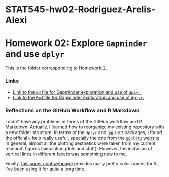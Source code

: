 # STAT545-hw02-Rodriguez-Arelis-Alexi
# Homework 02: Explore `Gapminder` and use `dplyr`

This is the folder corresponding to Homework 2.

### Links

- [Link to the `md` file for Gapminder exploration and use of `dplyr`.](hw2_dplyr_ggplot2.md)
- [Link to the `Rmd` file for Gapminder exploration and use of `dplyr`.](hw2_dplyr_ggplot2.Rmd)

### Reflections on the GitHub Workflow and R Markdown

I didn't have any problems in terms of the GitHub workflow and R Markdown. Actually, I learned how to reorganize my existing repository with a new folder structure. In terms of the `dplyr` and `ggplot2` packages, I found the official `R` help really useful, specially the one from the [`ggplot2` website](http://ggplot2.tidyverse.org/reference/geom_abline.html). In general, almost all the plotting aesthetics were taken from my current research figures (simulation plots and stuff). However, the inclusion of vertical lines in different facets was something new to me.

Finally, [this super cool webpage](http://www.stat.columbia.edu/~tzheng/files/Rcolor.pdf) provides many pretty color names for `R`. I've been using it for quite a long time.

